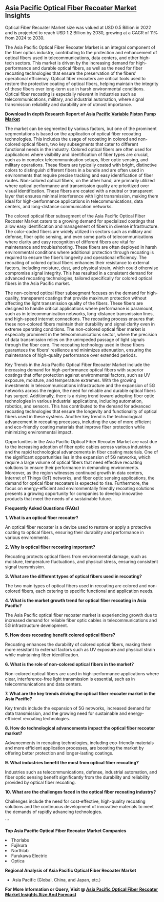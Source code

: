 <h2><a href="https://www.verifiedmarketreports.com/download-sample/?rid=386816&amp;utm_source=Github-Feb&amp;utm_medium=225" target="_blank">Asia Pacific Optical Fiber Recoater Market</a> Insights</h2><p>Optical Fiber Recoater Market size was valued at USD 0.5 Billion in 2022 and is projected to reach USD 1.2 Billion by 2030, growing at a CAGR of 11% from 2024 to 2030.</p><p><p>The Asia Pacific Optical Fiber Recoater Market is an integral component of the fiber optics industry, contributing to the protection and enhancement of optical fibers used in telecommunications, data centers, and other high-tech sectors. This market is driven by the increasing demand for high-performance and durable optical fibers, as well as the need for fiber recoating technologies that ensure the preservation of the fibers' operational efficiency. Optical fiber recoaters are critical tools used to restore the protective coating of optical fibers, helping maintain the integrity of these fibers over long-term use in harsh environmental conditions. Optical fiber recoating is especially relevant in industries such as telecommunications, military, and industrial automation, where signal transmission reliability and durability are of utmost importance. <p><strong>Download In depth Research Report of <a href="https://www.verifiedmarketreports.com/download-sample/?rid=236118&amp;utm_source=Pulse-Dec&amp;utm_medium=225" target="_blank">Asia Pacific Variable Piston Pump Market</a></strong></p> The market can be segmented by various factors, but one of the prominent segmentations is based on the application of optical fiber recoating technologies. This includes the usage of recoating in colored and non-colored optical fibers, two key subsegments that cater to different functional needs in the industry. Colored optical fibers are often used for applications where visibility and identification of fiber types are crucial, such as in complex telecommunication setups, fiber optic sensing, and military operations. These fibers are typically coated with bright, distinctive colors to distinguish different fibers in a bundle and are often used in environments that require precise tracking and easy identification of fiber routes. Non-colored optical fibers, on the other hand, are primarily utilized where optical performance and transmission quality are prioritized over visual identification. These fibers are coated with a neutral or transparent layer that ensures minimal interference with light transmission, making them ideal for high-performance applications in telecommunications, data centers, and long-distance communication networks. <p>The colored optical fiber subsegment of the Asia Pacific Optical Fiber Recoater Market caters to a growing demand for specialized coatings that allow easy identification and management of fibers in diverse infrastructure. The color-coded fibers are widely utilized in sectors such as military and defense, fiber optic sensing, and even some parts of telecommunications where clarity and easy recognition of different fibers are vital for maintenance and troubleshooting. These fibers are often deployed in harsh environmental conditions where additional protection through recoating is required to ensure the fiber’s longevity and operational efficiency. The recoating of colored optical fibers enhances their resistance to external factors, including moisture, dust, and physical strain, which could otherwise compromise signal integrity. This has resulted in a consistent demand for advanced recoating technologies, tailored specifically for colored optical fibers in the Asia Pacific market. <p>The non-colored optical fiber subsegment focuses on the demand for high-quality, transparent coatings that provide maximum protection without affecting the light transmission quality of the fibers. These fibers are designed to handle critical applications where performance is paramount, such as in telecommunication networks, long-distance transmission lines, and high-speed internet connections. The recoating process ensures that these non-colored fibers maintain their durability and signal clarity even in extreme operating conditions. The non-colored optical fiber market is especially prominent in the telecommunications sector, where the precision of data transmission relies on the unimpeded passage of light signals through the fiber core. The recoating technology used in these fibers guarantees the fibers’ resilience and minimizes attenuation, ensuring the maintenance of high-quality performance over extended periods. <p>Key Trends in the Asia Pacific Optical Fiber Recoater Market include the increasing demand for high-performance optical fibers with superior coatings that offer protection against environmental factors, such as UV exposure, moisture, and temperature extremes. With the growing investments in telecommunications infrastructure and the expansion of 5G networks across the region, the need for reliable and durable optical fibers has surged. Additionally, there is a rising trend toward adopting fiber optic technologies in various industrial applications, including automation, robotics, and sensors. This has contributed to the demand for advanced recoating technologies that ensure the longevity and functionality of optical fibers used in these systems. Another key trend is the technological advancement in recoating processes, including the use of more efficient and eco-friendly coating materials that improve fiber protection while minimizing environmental impact. <p>Opportunities in the Asia Pacific Optical Fiber Recoater Market are vast due to the increasing adoption of fiber optic cables across various industries and the rapid technological advancements in fiber coating materials. One of the significant opportunities lies in the expansion of 5G networks, which require a large volume of optical fibers that need effective recoating solutions to ensure their performance in demanding environments. Moreover, as the region witnesses continued growth in data centers, Internet of Things (IoT) networks, and fiber optic sensing applications, the demand for optical fiber recoaters is expected to rise. Furthermore, the focus on energy-efficient and environmentally friendly recoating solutions presents a growing opportunity for companies to develop innovative products that meet the needs of a sustainable future. <p><strong>Frequently Asked Questions (FAQs)</strong></p> <p><strong>1. What is an optical fiber recoater?</strong></p> <p>An optical fiber recoater is a device used to restore or apply a protective coating to optical fibers, ensuring their durability and performance in various environments.</p> <p><strong>2. Why is optical fiber recoating important?</strong></p> <p>Recoating protects optical fibers from environmental damage, such as moisture, temperature fluctuations, and physical stress, ensuring consistent signal transmission.</p> <p><strong>3. What are the different types of optical fibers used in recoating?</strong></p> <p>The two main types of optical fibers used in recoating are colored and non-colored fibers, each catering to specific functional and application needs.</p> <p><strong>4. What is the market growth trend for optical fiber recoating in Asia Pacific?</strong></p> <p>The Asia Pacific optical fiber recoater market is experiencing growth due to increased demand for reliable fiber optic cables in telecommunications and 5G infrastructure development.</p> <p><strong>5. How does recoating benefit colored optical fibers?</strong></p> <p>Recoating enhances the durability of colored optical fibers, making them more resistant to external factors such as UV exposure and physical strain while maintaining fiber identification.</p> <p><strong>6. What is the role of non-colored optical fibers in the market?</strong></p> <p>Non-colored optical fibers are used in high-performance applications where clear, interference-free light transmission is essential, such as in telecommunications and data centers.</p> <p><strong>7. What are the key trends driving the optical fiber recoater market in the Asia Pacific?</strong></p> <p>Key trends include the expansion of 5G networks, increased demand for data transmission, and the growing need for sustainable and energy-efficient recoating technologies.</p> <p><strong>8. How do technological advancements impact the optical fiber recoater market?</strong></p> <p>Advancements in recoating technologies, including eco-friendly materials and more efficient application processes, are boosting the market by offering better protection and longer-lasting coatings.</p> <p><strong>9. What industries benefit the most from optical fiber recoating?</strong></p> <p>Industries such as telecommunications, defense, industrial automation, and fiber optic sensing benefit significantly from the durability and reliability provided by optical fiber recoating.</p> <p><strong>10. What are the challenges faced in the optical fiber recoating industry?</strong></p> <p>Challenges include the need for cost-effective, high-quality recoating solutions and the continuous development of innovative materials to meet the demands of rapidly advancing technologies.</p> ```</p><p><strong>Top Asia Pacific Optical Fiber Recoater Market Companies</strong></p><div data-test-id=""><p><li>Thorlabs</li><li> Fujikura</li><li> Northlab</li><li> Furukawa Electric</li><li> Optica</li></p><div><strong>Regional Analysis of&nbsp;Asia Pacific Optical Fiber Recoater Market</strong></div><ul><li dir="ltr"><p dir="ltr">Asia Pacific (Global, China, and Japan, etc.)</p></li></ul><p><strong>For More Information or Query, Visit @&nbsp;</strong><strong><a href="https://www.verifiedmarketreports.com/product/optical-fiber-recoater-market/?utm_source=Github-Feb&amp;utm_medium=225" target="_blank">Asia Pacific Optical Fiber Recoater Market Insights Size And Forecast</a></strong></p></div><h2>&nbsp;</h2><div data-test-id="">&nbsp;</div>
